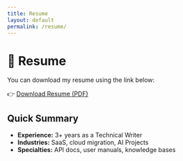 ```yaml
---
title: Resume
layout: default
permalink: /resume/
---
```


# 📄 Resume

You can download my resume using the link below:

👉 [Download Resume (PDF)](/assets/resume.pdf)

## Quick Summary

- **Experience:** 3+ years as a Technical Writer
- **Industries:** SaaS, cloud migration, AI Projects
- **Specialties:** API docs, user manuals, knowledge bases

